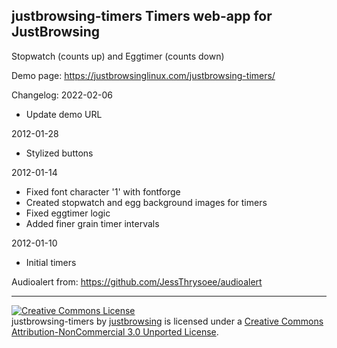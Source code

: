 justbrowsing-timers Timers web-app for JustBrowsing
---------------------------------------------------
Stopwatch (counts up) and Eggtimer (counts down)

Demo page: https://justbrowsinglinux.com/justbrowsing-timers/


Changelog:
2022-02-06
* Update demo URL

2012-01-28
* Stylized buttons

2012-01-14
* Fixed font character '1' with fontforge
* Created stopwatch and egg background images for timers
* Fixed eggtimer logic
* Added finer grain timer intervals

2012-01-10
* Initial timers

Audioalert from: https://github.com/JessThrysoee/audioalert

-------------------------
<a rel="license" href="http://creativecommons.org/licenses/by-nc/3.0/deed.en_US"><img alt="Creative Commons License" style="border-width:0" src="http://i.creativecommons.org/l/by-nc/3.0/88x31.png" /></a><br /><span xmlns:dct="http://purl.org/dc/terms/" property="dct:title">justbrowsing-timers</span> by <a xmlns:cc="http://creativecommons.org/ns#" href="https://github.com/justbrowsing/justbrowsing-timers" property="cc:attributionName" rel="cc:attributionURL">justbrowsing</a> is licensed under a <a rel="license" href="http://creativecommons.org/licenses/by-nc/3.0/deed.en_US">Creative Commons Attribution-NonCommercial 3.0 Unported License</a>.
